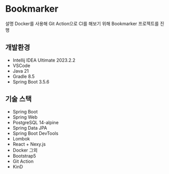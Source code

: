 # Bookmarker
설명
Docker를 사용해 Git Action으로 CI를 해보기 위해 Bookmarker 프로젝트를 진행

## 개발환경
- Intellij IDEA Ultimate 2023.2.2
- VSCode
- Java 21
- Gradle 8.5
- Spring Boot 3.5.6
## 기술 스택
- Spring Boot
- Spring Web
- PostgreSQL 14-alpine
- Spring Data JPA
- Spring Boot DevTools
- Lombok
- React + Nexy.js
- Docker
그외
- Bootstrap5
- Git Action
- KinD
